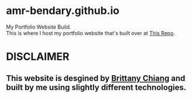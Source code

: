# amr-bendary.github.io
My Portfolio Website Build.  
This is where I host my portfolio website that's built over at [This Repo](https://github.com/Amr-Bendary/amr-bendary.github.io).

# DISCLAIMER
## This website is desgined by [Brittany Chiang](https://github.com/bchiang7) and built by me using slightly different technologies.
